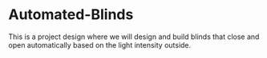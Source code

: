 # Automated-Blinds
This is a project design where we will design and build blinds that close and open automatically based on the light intensity outside.
